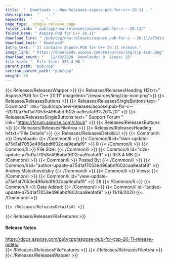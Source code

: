 ```yaml
---
title:  "  Downloads ---New-Releases-aspose.pub-for-c++-20.11 . " 
description:  "    . " 
keywords:  "    . " 
page_type:  single_release_page
folder_link: " pub/cpp/new-releases/aspose.pub-for-c---20.11/"
folder_name: " Aspose.PUB for C++ 20.11"
download_link: " /pub/cpp/new-releases/aspose.pub-for-c---20.11/a75d1af7053e496abdf602caa9eafaf9"
download_text: " Download"
Intro_text: " It contains Aspose.PUB for C++ 20.11 release."
image_link: " https://downloads.aspose.com/resources/img/zip-icon.png"
download_count: "   11/19/2020  Downloads: 0  Views: 25"
file_size: "  File Size: 353.4 MB "
parent_path: "pub/cpp"
section_parent_path: "pub/cpp"
weight: 30 
---
```


{{< Releases/ReleasesWapper >}}
  {{< Releases/ReleasesHeading H2txt=" Aspose.PUB for C++ 20.11" imagelink="/resources/img/zip-icon.png">}}
  {{< Releases/ReleasesButtons >}}
    {{< Releases/ReleasesSingleButtons text=" Download" link="/pub/cpp/new-releases/aspose.pub-for-c---20.11/a75d1af7053e496abdf602caa9eafaf9%20%20" >}}
    {{< Releases/ReleasesSingleButtons text=" Support Forum " link="https://forum.aspose.com/c/pub" >}}
  {{< Releases/ReleasesButtons >}}
  {{< Releases/ReleasesFileArea >}}
    {{< Releases/ReleasesHeading h4txt="File Details">}}
    {{< Releases/ReleasesDetailsUl >}}
            {{< Common/li  >}} Downloads: {{< /Common/li >}} 
      {{< Common/li id="dwn-update-a75d1af7053e496abdf602caa9eafaf9" >}} 0 {{< /Common/li >}} 
      {{< Common/li  >}} File Size: {{< /Common/li >}} 
      {{< Common/li id="size-update-a75d1af7053e496abdf602caa9eafaf9" >}} 353.4 MB {{< /Common/li >}} 
      {{< Common/li  >}} Posted By: {{< /Common/li >}} 
      {{< Common/li id="author-update-a75d1af7053e496abdf602caa9eafaf9" >}} Andrey.Malokhovetskiy {{< /Common/li >}} 
      {{< Common/li  >}} Views: {{< /Common/li >}} 
      {{< Common/li id="view-update-a75d1af7053e496abdf602caa9eafaf9" >}} 26 {{< /Common/li >}} 
      {{< Common/li  >}} Date Added: {{< /Common/li >}} 
      {{< Common/li id="added-update-a75d1af7053e496abdf602caa9eafaf9" >}} 11/19/2020 {{< /Common/li >}} 

    {{< /Releases/ReleasesDetailsUl >}}

  {{< Releases/ReleasesFileFeatures >}}
      <h4>Release Notes</h4><div><a href="https://docs.aspose.com/pub/cpp/aspose-pub-for-cpp-20-11-release-notes/">https://docs.aspose.com/pub/cpp/aspose-pub-for-cpp-20-11-release-notes/</a></div>
  {{< /Releases/ReleasesFileFeatures >}}
 {{< /Releases/ReleasesFileArea >}}
{{< /Releases/ReleasesWapper >}}


